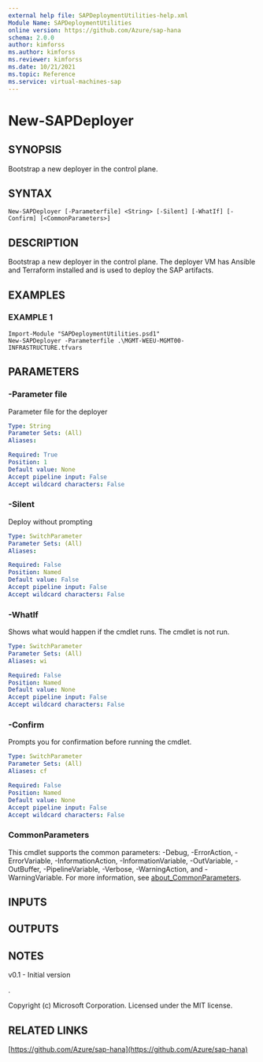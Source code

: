 ```yaml
---
external help file: SAPDeploymentUtilities-help.xml
Module Name: SAPDeploymentUtilities
online version: https://github.com/Azure/sap-hana
schema: 2.0.0
author: kimforss
ms.author: kimforss
ms.reviewer: kimforss
ms.date: 10/21/2021
ms.topic: Reference
ms.service: virtual-machines-sap
---
```


# New-SAPDeployer

## SYNOPSIS
Bootstrap a new deployer in the control plane.

## SYNTAX

```
New-SAPDeployer [-Parameterfile] <String> [-Silent] [-WhatIf] [-Confirm] [<CommonParameters>]
```

## DESCRIPTION
Bootstrap a new deployer in the control plane.
The deployer VM has Ansible and Terraform installed and is used to deploy the SAP artifacts.

## EXAMPLES

### EXAMPLE 1
```
Import-Module "SAPDeploymentUtilities.psd1"
New-SAPDeployer -Parameterfile .\MGMT-WEEU-MGMT00-INFRASTRUCTURE.tfvars
```

## PARAMETERS

### -Parameter file
Parameter file for the deployer

```yaml
Type: String
Parameter Sets: (All)
Aliases:

Required: True
Position: 1
Default value: None
Accept pipeline input: False
Accept wildcard characters: False
```

### -Silent
Deploy without prompting

```yaml
Type: SwitchParameter
Parameter Sets: (All)
Aliases:

Required: False
Position: Named
Default value: False
Accept pipeline input: False
Accept wildcard characters: False
```

### -WhatIf
Shows what would happen if the cmdlet runs.
The cmdlet is not run.

```yaml
Type: SwitchParameter
Parameter Sets: (All)
Aliases: wi

Required: False
Position: Named
Default value: None
Accept pipeline input: False
Accept wildcard characters: False
```

### -Confirm
Prompts you for confirmation before running the cmdlet.

```yaml
Type: SwitchParameter
Parameter Sets: (All)
Aliases: cf

Required: False
Position: Named
Default value: None
Accept pipeline input: False
Accept wildcard characters: False
```

### CommonParameters
This cmdlet supports the common parameters: -Debug, -ErrorAction, -ErrorVariable, -InformationAction, -InformationVariable, -OutVariable, -OutBuffer, -PipelineVariable, -Verbose, -WarningAction, and -WarningVariable. For more information, see [about_CommonParameters](http://go.microsoft.com/fwlink/?LinkID=113216).

## INPUTS

## OUTPUTS

## NOTES
v0.1 - Initial version

.



Copyright (c) Microsoft Corporation.
Licensed under the MIT license.

## RELATED LINKS

[https://github.com/Azure/sap-hana](https://github.com/Azure/sap-hana)

